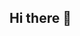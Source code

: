 ## Hi there 👋

<!--
**Abhisek3005/Abhisek3005** is a ✨ _special_ ✨ repository because its `README.md` (this file) appears on your GitHub profile.

Here are some ideas to get you started:



I'm ##Abhisek Das, currently pursuing  B.Tech at Gandhi Institute for Technology. I specialize in Python development and web application penetration testing, with a keen interest in cybersecurity.

#### 🔧 Technologies & Tools
- **Skills**: Python Developer, Web App Pentesting
- **Programming Languages**: Python, HTML, CSS
- **Frameworks**: Django, Metasploit
- **Cybersecurity Tools**: Burp Suite, Nmap, Maltego, Wireshark, Kali Linux

#### 🌱 Currently Working On
- **Website with Django**: Created a website using Django, focusing on robust and secure web development practices.

#### 🌟 Interests
- Cybersecurity: Exploring and learning about the latest tools and techniques in cybersecurity.
- Web Development: Building secure and efficient web applications.

Thanks for visiting my profile!

